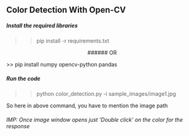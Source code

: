 ## Color Detection With Open-CV

##### Install the required libraries
>> pip install -r requirements.txt
<p align="center">
######                OR
</p>
>> pip install numpy opencv-python pandas

##### Run the code
>> python color_detection.py -i sample_images/image1.jpg

So here in above command, you have to mention the image path

###### IMP: Once image window opens just 'Double click' on the color for the response